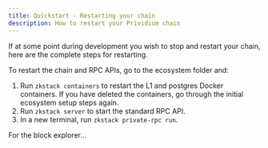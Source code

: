 ```yaml
---
title: Quickstart - Restarting your chain
description: How to restart your Prividium chain
---
```


If at some point during development you wish to stop and restart your chain,
here are the complete steps for restarting.

To restart the chain and RPC APIs, go to the ecosystem folder and:

1. Run `zkstack containers` to restart the L1 and postgres Docker containers.
  If you have deleted the containers, go through the initial ecosystem setup steps again.
1. Run `zkstack server` to start the standard RPC API.
1. In a new terminal, run `zkstack private-rpc run`.

For the block explorer...

